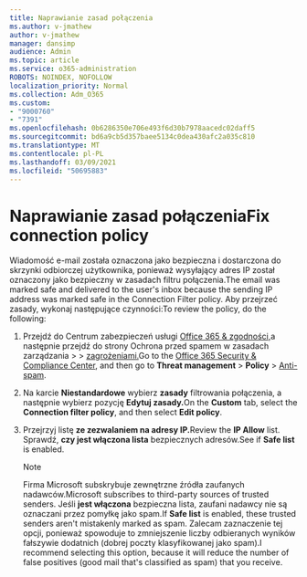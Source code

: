 ```yaml
---
title: Naprawianie zasad połączenia
ms.author: v-jmathew
author: v-jmathew
manager: dansimp
audience: Admin
ms.topic: article
ms.service: o365-administration
ROBOTS: NOINDEX, NOFOLLOW
localization_priority: Normal
ms.collection: Adm_O365
ms.custom:
- "9000760"
- "7391"
ms.openlocfilehash: 0b6286350e706e493f6d30b7978aacedc02daff5
ms.sourcegitcommit: bd6a9cb5d357baee5134c0dea430afc2a035c810
ms.translationtype: MT
ms.contentlocale: pl-PL
ms.lasthandoff: 03/09/2021
ms.locfileid: "50695883"
---
```

# <a name="fix-connection-policy"></a><span data-ttu-id="d41cd-102">Naprawianie zasad połączenia</span><span class="sxs-lookup"><span data-stu-id="d41cd-102">Fix connection policy</span></span>

<span data-ttu-id="d41cd-103">Wiadomość e-mail została oznaczona jako bezpieczna i dostarczona do skrzynki odbiorczej użytkownika, ponieważ wysyłający adres IP został oznaczony jako bezpieczny w zasadach filtru połączenia.</span><span class="sxs-lookup"><span data-stu-id="d41cd-103">The email was marked safe and delivered to the user's inbox because the sending IP address was marked safe in the Connection Filter policy.</span></span> <span data-ttu-id="d41cd-104">Aby przejrzeć zasady, wykonaj następujące czynności:</span><span class="sxs-lookup"><span data-stu-id="d41cd-104">To review the policy, do the following:</span></span>

1. <span data-ttu-id="d41cd-105">Przejdź do Centrum zabezpieczeń usługi [Office 365 & zgodności,](https://go.microsoft.com/fwlink/p/?linkid=2077143)a następnie przejdź do strony Ochrona przed spamem w zasadach zarządzania   >    >  [zagrożeniami.](https://go.microsoft.com/fwlink/?linkid=2101518)</span><span class="sxs-lookup"><span data-stu-id="d41cd-105">Go to the [Office 365 Security & Compliance Center](https://go.microsoft.com/fwlink/p/?linkid=2077143), and then go to **Threat management** > **Policy** > [Anti-spam](https://go.microsoft.com/fwlink/?linkid=2101518).</span></span>
2. <span data-ttu-id="d41cd-106">Na karcie **Niestandardowe** wybierz **zasady** filtrowania połączenia, a następnie wybierz pozycję **Edytuj zasady.**</span><span class="sxs-lookup"><span data-stu-id="d41cd-106">On the **Custom** tab, select the **Connection filter policy**, and then select **Edit policy**.</span></span>
3. <span data-ttu-id="d41cd-107">Przejrzyj listę **ze zezwalaniem na adresy IP.**</span><span class="sxs-lookup"><span data-stu-id="d41cd-107">Review the **IP Allow** list.</span></span> <span data-ttu-id="d41cd-108">Sprawdź, **czy jest włączona lista** bezpiecznych adresów.</span><span class="sxs-lookup"><span data-stu-id="d41cd-108">See if **Safe list** is enabled.</span></span>

    > [!NOTE]
    > <span data-ttu-id="d41cd-109">Firma Microsoft subskrybuje zewnętrzne źródła zaufanych nadawców.</span><span class="sxs-lookup"><span data-stu-id="d41cd-109">Microsoft subscribes to third-party sources of trusted senders.</span></span> <span data-ttu-id="d41cd-110">Jeśli **jest włączona** bezpieczna lista, zaufani nadawcy nie są oznaczani przez pomyłkę jako spam.</span><span class="sxs-lookup"><span data-stu-id="d41cd-110">If **Safe list** is enabled, these trusted senders aren't mistakenly marked as spam.</span></span> <span data-ttu-id="d41cd-111">Zalecam zaznaczenie tej opcji, ponieważ spowoduje to zmniejszenie liczby odbieranych wyników fałszywie dodatnich (dobrej poczty klasyfikowanej jako spam).</span><span class="sxs-lookup"><span data-stu-id="d41cd-111">I recommend selecting this option, because it will reduce the number of false positives (good mail that's classified as spam) that you receive.</span></span>
